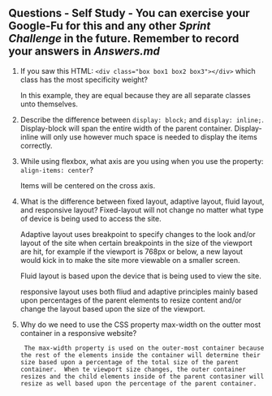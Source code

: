 ## Questions - Self Study - You can exercise your Google-Fu for this and any other _Sprint Challenge_ in the future. Remember to record your answers in _Answers.md_

1. If you saw this HTML: ```<div class="box box1 box2 box3"></div>``` which class has the most specificity weight?

    In this example, they are equal because they are all separate classes unto themselves.

2. Describe the difference between ```display: block;``` and ```display: inline;```.
       Display-block will span the entire width of the parent container.  Display-inline will only use however much space is needed to display the items correctly.
       
3. While using flexbox, what axis are you using when you use the property: ```align-items: center```?

    Items will be centered on the cross axis.


4. What is the difference between fixed layout, adaptive layout, fluid layout, and responsive layout?
    Fixed-layout will not change no matter what type of device is being used to access the site.

    Adaptive layout uses breakpoint to specify changes to the look and/or layout of the site when certain breakpoints in the size of the viewport are hit, for example if the viewport is 768px or below, a new layout would kick in to make the site more viewable on a smaller screen. 

    Fluid layout is based upon the device that is being used to view the site.

    responsive layout uses both fliud and adaptive principles mainly based upon percentages of the parent elements to resize content and/or change the layout based upon the size of the viewport. 

5. Why do we need to use the CSS property max-width on the outter most container in a responsive website?

        The max-width property is used on the outer-most container because the rest of the elements inside the container will determine their size based upon a percentage of the total size of the parent container.  When te viewport size changes, the outer container resizes and the child elements inside of the parent contasiner will resize as well based upon the percentage of the parent container.
